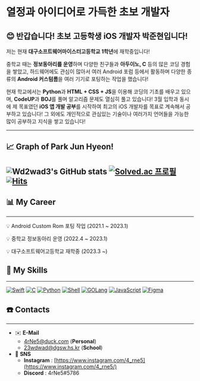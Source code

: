 # 열정과 아이디어로 가득한 초보 개발자

## 😊 반갑습니다! 초보 고등학생 iOS 개발자 박준현입니다!

저는 현재 **대구소프트웨어마이스터고등학교 1학년**에 재학중입니다! 

중학교 때는 **정보동아리를 운영**하며 다양한 친구들과 **아두이노, C** 등의 많은 코딩 경험을 쌓았고, 하드웨어에도 관심이 많아서 여러 Android 포럼 등에서 활동하며 다양한 종류의 **Android 커스텀롬**을 여러 기기로 포팅하는 작업을 했습니다!

현재 학교에서는 **Python**과 **HTML + CSS + JS**을 이용해 코딩의 기초를 배우고 있으며, **CodeUP**과 **BOJ**를 풀며 알고리즘 문제도 열심히 풀고 있습니다! 3월 입학과 동시에 제 목표였던 **iOS 앱 개발 공부**를 시작하여 최고의 iOS 개발자를 목표로 계속해서 공부하고 있습니다! 그 외에도 개인적으로 관심있는 기술이나 여러가지 언어들을 가능한 많이 공부하고 지식을 쌓고 있습니다! 

---

## 📈 Graph of Park Jun Hyeon!

![Wd2wad3's GitHub stats](https://github-readme-stats.vercel.app/api?username=Wd2wad3&show_icons=true&theme=dark
)
[![Solved.ac
프로필](http://mazassumnida.wtf/api/generate_badge?boj=23wdwad)](https://solved.ac/23wdwad)
[![Hits](https://hits.seeyoufarm.com/api/count/incr/badge.svg?url=https%3A%2F%2Fgithub.com%2FWd2wad3&count_bg=%23000000&title_bg=%235C5959&icon=newrelic.svg&icon_color=%23E7E7E7&title=Today-Observer&edge_flat=false)](https://hits.seeyoufarm.com)
---

## 📊 My Career

---

<aside>
💡 Android Custom Rom 포팅 작업 (2021.1 ~ 2023.1)
 
💡 중학교 정보동아리 운영 (2022.4 ~ 2023.1)

💡 대구소프트웨어고등학교 재학중 (2023.3 ~)
</aside>

## 📕 My **Skills**

---

[![Swift](https://img.shields.io/badge/Swift-F05138?logo=swift&logoColor=white&style=for-the-badge)](https://developer.apple.com/swift/)
[![C](https://img.shields.io/badge/C-0356fc?logo=c&logoColor=white&style=for-the-badge)](https://developer.apple.com/swift/)
[![Python](https://img.shields.io/badge/Python-3776AB?logo=python&logoColor=white&style=for-the-badge)](https://python.org/)
[![Shell](https://img.shields.io/badge/Shell-189e06?logo=shell&logoColor=white&style=for-the-badge)](https://zsh.org/)
[![GOLang](https://img.shields.io/badge/GO-18d9d6?logo=go&logoColor=white&style=for-the-badge)](https://go.dev/)
[![JavaScript](https://img.shields.io/badge/JavaScript-b5b50b?logo=javascript&logoColor=white&style=for-the-badge)](https://developer.mozilla.org/ko/docs/Web/JavaScript)
[![Figma](https://img.shields.io/badge/Figma-e630f0?logo=figma&logoColor=white&style=for-the-badge)](https://figma.com/)

## ☎️ Contacts

---

- ✉️ **E-Mail**
    - 4rNe5@duck.com (**Personal**)
    - 23wdwad@dgsw.hs.kr (**School**)
- 📱 **SNS**
    - **Instagram** : [https://www.instagram.com/4_rne5](https://www.instagram.com/4_rne5/)
    - **Discord** : 4rNe5#5786